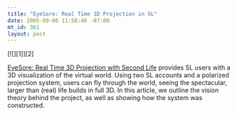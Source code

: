 ```yaml
--- 
title: "EyeSore: Real Time 3D Projection in SL"
date: 2005-09-06 11:58:46 -07:00
mt_id: 361
layout: post
---
```

<div class='PostIcon' markdown='1'>[![][1]][2]</div>

[EyeSore: Real Time 3D Projection with Second Life][2] provides SL users with a 3D visualization of the virtual world. Using two SL accounts and a polarized projection system, users can fly through the world, seeing the spectacular, larger than (real) life builds in full 3D. In this article, we outline the vision theory behind the project, as well as showing how the system was constructed. 

   [1]: http://images.nonpolynomial.com/nonpolynomial.com/blog/eyesore.jpg
   [2]: http://www.nonpolynomial.com/content/2005/09/eyesore_real_ti.php

